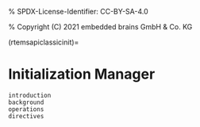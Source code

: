 % SPDX-License-Identifier: CC-BY-SA-4.0

% Copyright (C) 2021 embedded brains GmbH & Co. KG

(rtemsapiclassicinit)=

# Initialization Manager

```{toctree}
introduction
background
operations
directives
```
